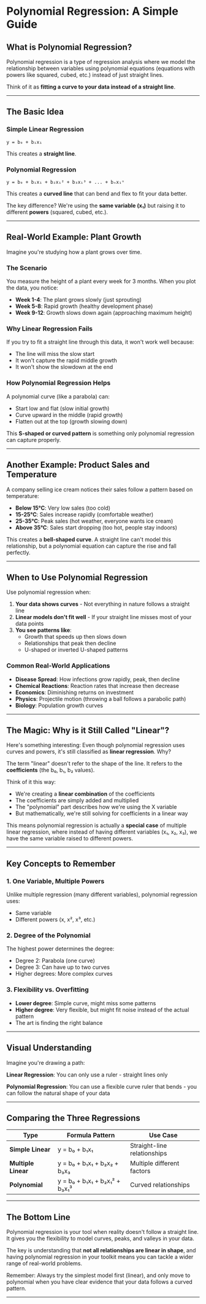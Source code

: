 # Polynomial Regression: A Simple Guide

## What is Polynomial Regression?

Polynomial regression is a type of regression analysis where we model the relationship between variables using polynomial equations (equations with powers like squared, cubed, etc.) instead of just straight lines.

Think of it as **fitting a curve to your data instead of a straight line**.

---

## The Basic Idea

### Simple Linear Regression
```
y = b₀ + b₁x₁
```
This creates a **straight line**.

### Polynomial Regression
```
y = b₀ + b₁x₁ + b₂x₁² + b₃x₁³ + ... + bₙx₁ⁿ
```
This creates a **curved line** that can bend and flex to fit your data better.

The key difference? We're using the **same variable (x₁)** but raising it to different **powers** (squared, cubed, etc.).

---

## Real-World Example: Plant Growth

Imagine you're studying how a plant grows over time.

### The Scenario
You measure the height of a plant every week for 3 months. When you plot the data, you notice:
- **Week 1-4**: The plant grows slowly (just sprouting)
- **Week 5-8**: Rapid growth (healthy development phase)
- **Week 9-12**: Growth slows down again (approaching maximum height)

### Why Linear Regression Fails
If you try to fit a straight line through this data, it won't work well because:
- The line will miss the slow start
- It won't capture the rapid middle growth
- It won't show the slowdown at the end

### How Polynomial Regression Helps
A polynomial curve (like a parabola) can:
- Start low and flat (slow initial growth)
- Curve upward in the middle (rapid growth)
- Flatten out at the top (growth slowing down)

This **S-shaped or curved pattern** is something only polynomial regression can capture properly.

---

## Another Example: Product Sales and Temperature

A company selling ice cream notices their sales follow a pattern based on temperature:

- **Below 15°C**: Very low sales (too cold)
- **15-25°C**: Sales increase rapidly (comfortable weather)
- **25-35°C**: Peak sales (hot weather, everyone wants ice cream)
- **Above 35°C**: Sales start dropping (too hot, people stay indoors)

This creates a **bell-shaped curve**. A straight line can't model this relationship, but a polynomial equation can capture the rise and fall perfectly.

---

## When to Use Polynomial Regression

Use polynomial regression when:

1. **Your data shows curves** - Not everything in nature follows a straight line
2. **Linear models don't fit well** - If your straight line misses most of your data points
3. **You see patterns like**:
   - Growth that speeds up then slows down
   - Relationships that peak then decline
   - U-shaped or inverted U-shaped patterns

### Common Real-World Applications

- **Disease Spread**: How infections grow rapidly, peak, then decline
- **Chemical Reactions**: Reaction rates that increase then decrease
- **Economics**: Diminishing returns on investment
- **Physics**: Projectile motion (throwing a ball follows a parabolic path)
- **Biology**: Population growth curves

---

## The Magic: Why is it Still Called "Linear"?

Here's something interesting: Even though polynomial regression uses curves and powers, it's still classified as **linear regression**. Why?

The term "linear" doesn't refer to the shape of the line. It refers to the **coefficients** (the b₀, b₁, b₂ values).

Think of it this way:
- We're creating a **linear combination** of the coefficients
- The coefficients are simply added and multiplied
- The "polynomial" part describes how we're using the X variable
- But mathematically, we're still solving for coefficients in a linear way

This means polynomial regression is actually a **special case** of multiple linear regression, where instead of having different variables (x₁, x₂, x₃), we have the same variable raised to different powers.

---

## Key Concepts to Remember

### 1. **One Variable, Multiple Powers**
Unlike multiple regression (many different variables), polynomial regression uses:
- Same variable
- Different powers (x, x², x³, etc.)

### 2. **Degree of the Polynomial**
The highest power determines the degree:
- Degree 2: Parabola (one curve)
- Degree 3: Can have up to two curves
- Higher degrees: More complex curves

### 3. **Flexibility vs. Overfitting**
- **Lower degree**: Simple curve, might miss some patterns
- **Higher degree**: Very flexible, but might fit noise instead of the actual pattern
- The art is finding the right balance

---

## Visual Understanding

Imagine you're drawing a path:

**Linear Regression**: You can only use a ruler - straight lines only

**Polynomial Regression**: You can use a flexible curve ruler that bends - you can follow the natural shape of your data

---

## Comparing the Three Regressions

| Type | Formula Pattern | Use Case |
|------|----------------|----------|
| **Simple Linear** | y = b₀ + b₁x₁ | Straight-line relationships |
| **Multiple Linear** | y = b₀ + b₁x₁ + b₂x₂ + b₃x₃ | Multiple different factors |
| **Polynomial** | y = b₀ + b₁x₁ + b₂x₁² + b₃x₁³ | Curved relationships |

---

## The Bottom Line

Polynomial regression is your tool when reality doesn't follow a straight line. It gives you the flexibility to model curves, peaks, and valleys in your data. 

The key is understanding that **not all relationships are linear in shape**, and having polynomial regression in your toolkit means you can tackle a wider range of real-world problems.

Remember: Always try the simplest model first (linear), and only move to polynomial when you have clear evidence that your data follows a curved pattern.

---
